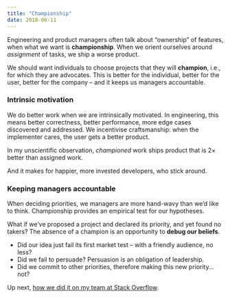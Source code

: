 ```yaml
---
title: "Championship"
date: 2018-06-11
---
```

Engineering and product managers often talk about “ownership” of features, when what we want is **championship**. When we orient ourselves around _assignment_ of tasks, we ship a worse product.

We should want individuals to choose projects that they will **champion**, i.e., for which they are advocates. This is better for the individual, better for the user, better for the company – and it keeps us managers accountable.

### Intrinsic motivation

We do better work when we are intrinsically motivated. In engineering, this means better correctness, better performance, more edge cases discovered and addressed. We incentivise craftsmanship: when the implementer cares, the user gets a better product.

In my unscientific observation, *championed* work ships product that is 2× better than assigned work.

And it makes for happier, more invested developers, who stick around.

### Keeping managers accountable

When deciding priorities, we managers are more hand-wavy than we’d like to think. Championship provides an empirical test for our hypotheses.

What if we’ve proposed a project and declared its priority, and yet found no takers? The absence of a champion is an opportunity to **debug our beliefs**.

- Did our idea just fail its first market test – with a friendly audience, no less?
- Did we fail to persuade? Persuasion is an obligation of leadership.
- Did we commit to other priorities, therefore making this new priority…not?

Up next, [how we did it on my team at Stack Overflow](/championship-in-practice/).
